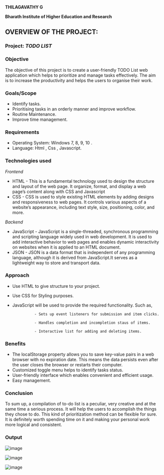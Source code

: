 **THILAGAVATHY G**

**Bharath Institute of Higher Education and Research**


## OVERVIEW OF THE PROJECT:

### Project: *TODO LIST* 

### Objective

The objective of this project is to create a user-friendly TODO List web application which helps to prioritize and manage tasks effectively.
The aim is to increase the productivity and helps the users to organise their work.

### Goals/Scope

- Identify tasks.
- Prioritising tasks in an orderly manner and improve workflow.
- Routine Maintenance.
- Improve time management.

### Requirements

- Operating System: Windows 7, 8, 9, 10 .
- Language: Html , Css , Javascript.

### Technologies used

*Frontend*

- HTML - This is a fundamental technology used to design the structure and layout of the web page. It organize, format, and display a web page’s content along with CSS and Javascript
- CSS - CSS is used to style existing HTML elements by adding designs and responsiveness to web pages. It controls various aspects of a website’s appearance, including text style, size, positioning, color, and more.

*Backend*

- JavaScript - JavaScript is a single-threaded, synchronous programming and scripting language widely used in web development. It is used to add interactive behavior to web pages and enables dynamic interactivity on websites when it is applied to an HTML document.
- JSON - JSON is a data format that is independent of any programming language, although it is derived from JavaScript.It serves as a lightweight way to store and transport data.

### Approach
- Use HTML to give structure to your project.
- Use CSS for Styling purposes.
- JavaScript will be used to provide the required functionality. Such as,
  
                - Sets up event listeners for submission and item clicks.
  
                - Handles completion and incompletion staus of items.
  
                - Interactive list for adding and deleting items.


### Benefits

- The localStorage property allows you to save key-value pairs in a web browser with no expiration date. This means the data persists even after the user closes the browser or restarts their computer.
- Customized toggle menu helps to identify tasks status.
- User-friendly interface which enables convenient and efficient usage.
- Easy management.

### Conclusion
To sum up, a compilation of to-do list is a peculiar, very creative and at the same time a serious process. It will help the users to accomplish the things they chose to do. This kind of prioritization method can be flexible for sure. It is definitely worth spending time on it and making your personal work more logical and consistent.



### Output

![image](https://github.com/thilaga292/CODTECH-TASK-1/assets/174592254/c358d851-4bbe-4dc8-a40b-2bf03ed758dc) 

![image](https://github.com/thilaga292/CODTECH-TASK-1/assets/174592254/2a035674-806f-4d46-961e-dafe73482ff4)

![image](https://github.com/thilaga292/CODTECH-TASK-1/assets/174592254/e33a84fa-7633-4f88-bbfa-48e335d053c4)




